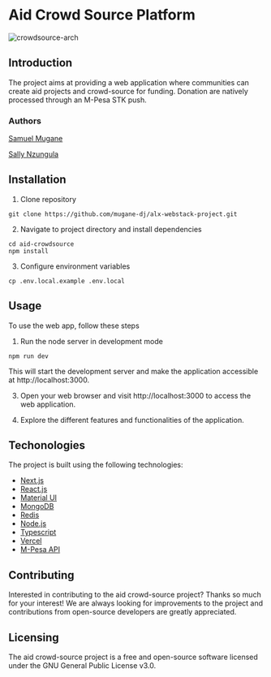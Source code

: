 # Aid Crowd Source Platform

![crowdsource-arch](https://github.com/mugane-dj/alx-webstack-project/assets/85606106/9860e75b-4d2f-4e48-81c3-142ea62e786e)

## Introduction
The project aims at providing a web application where communities can create aid projects and crowd-source for funding. Donation are natively processed through an M-Pesa STK push.
### Authors
[Samuel Mugane](https://www.linkedin.com/in/smugane25/)

[Sally Nzungula](https://www.linkedin.com/in/sally-nzungula-295466236/)

## Installation
1. Clone repository
```
git clone https://github.com/mugane-dj/alx-webstack-project.git
```
2. Navigate to project directory and install dependencies
```
cd aid-crowdsource
npm install
```
3. Configure environment variables
```
cp .env.local.example .env.local
```
## Usage
To use the web app, follow these steps
1. Run the node server in development mode
```
npm run dev
```
This will start the development server and make the application accessible at http://localhost:3000.

3. Open your web browser and visit http://localhost:3000 to access the web application.

4. Explore the different features and functionalities of the application.

## Techonologies
The project is built using the following technologies:
- [Next.js](https://nextjs.org/)
- [React.js](https://reactjs.org/)
- [Material UI](https://material-ui.com/)
- [MongoDB](https://www.mongodb.com/)
- [Redis](https://redis.io/)
- [Node.js](https://nodejs.org/en/)
- [Typescript](https://www.typescriptlang.org/)
- [Vercel](https://vercel.com/)
- [M-Pesa API](https://developer.safaricom.co.ke/)

## Contributing
Interested in contributing to the aid crowd-source project? Thanks so much for your interest! We are always looking for improvements to the project and contributions from open-source developers are greatly appreciated.

## Licensing
The aid crowd-source project is a free and open-source software licensed under the GNU General Public License v3.0.

